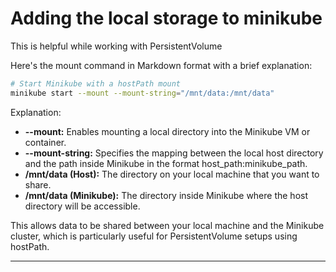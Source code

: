 # Adding the local storage to minikube

This is helpful while working with PersistentVolume

Here's the mount command in Markdown format with a brief explanation:

```bash
# Start Minikube with a hostPath mount
minikube start --mount --mount-string="/mnt/data:/mnt/data"
```

Explanation:

- **--mount:** Enables mounting a local directory into the Minikube VM or container.
- **--mount-string:** Specifies the mapping between the local host directory and the path inside Minikube in the format host_path:minikube_path.
- **/mnt/data (Host):** The directory on your local machine that you want to share.
- **/mnt/data (Minikube):** The directory inside Minikube where the host directory will be accessible.

This allows data to be shared between your local machine and the Minikube cluster, which is particularly useful for PersistentVolume setups using hostPath.


---

